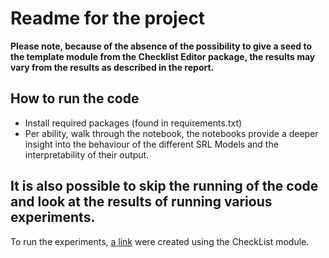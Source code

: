 # Readme for the project 
**Please note, because of the absence of the possibility to give a seed to the template module from the Checklist Editor package, the results may vary from the results as described in the report.**

## How to run the code
- Install required packages (found in requirements.txt)
- Per ability, walk through the notebook, the notebooks provide a deeper insight into the behaviour of the different SRL Models and the interpretability of their output.

## It is also possible to skip the running of the code and look at the results of running various experiments. 
To run the experiments, [a link]([https://github.com/user/repo/blob/branch/other_file.md](https://github.com/sybmo/the_NLP/tree/main/datasets)) were created using the CheckList module.



